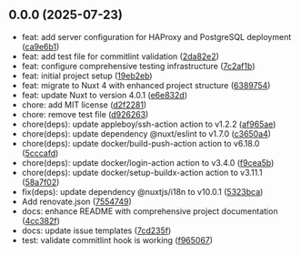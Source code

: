 ## 0.0.0 (2025-07-23)

* feat: add server configuration for HAProxy and PostgreSQL deployment ([ca9e6b1](https://github.com/WilliamFontaine/nuxt-boilerplate/commit/ca9e6b1))
* feat: add test file for commitlint validation ([2da82e2](https://github.com/WilliamFontaine/nuxt-boilerplate/commit/2da82e2))
* feat: configure comprehensive testing infrastructure ([7c2af1b](https://github.com/WilliamFontaine/nuxt-boilerplate/commit/7c2af1b))
* feat: initial project setup ([19eb2eb](https://github.com/WilliamFontaine/nuxt-boilerplate/commit/19eb2eb))
* feat: migrate to Nuxt 4 with enhanced project structure ([6389754](https://github.com/WilliamFontaine/nuxt-boilerplate/commit/6389754))
* feat: update Nuxt to version 4.0.1 ([e6e832d](https://github.com/WilliamFontaine/nuxt-boilerplate/commit/e6e832d))
* chore: add MIT license ([d2f2281](https://github.com/WilliamFontaine/nuxt-boilerplate/commit/d2f2281))
* chore: remove test file ([d926263](https://github.com/WilliamFontaine/nuxt-boilerplate/commit/d926263))
* chore(deps): update appleboy/ssh-action action to v1.2.2 ([af965ae](https://github.com/WilliamFontaine/nuxt-boilerplate/commit/af965ae))
* chore(deps): update dependency @nuxt/eslint to v1.7.0 ([c3650a4](https://github.com/WilliamFontaine/nuxt-boilerplate/commit/c3650a4))
* chore(deps): update docker/build-push-action action to v6.18.0 ([5cccafd](https://github.com/WilliamFontaine/nuxt-boilerplate/commit/5cccafd))
* chore(deps): update docker/login-action action to v3.4.0 ([f9cea5b](https://github.com/WilliamFontaine/nuxt-boilerplate/commit/f9cea5b))
* chore(deps): update docker/setup-buildx-action action to v3.11.1 ([58a7f02](https://github.com/WilliamFontaine/nuxt-boilerplate/commit/58a7f02))
* fix(deps): update dependency @nuxtjs/i18n to v10.0.1 ([5323bca](https://github.com/WilliamFontaine/nuxt-boilerplate/commit/5323bca))
* Add renovate.json ([7554749](https://github.com/WilliamFontaine/nuxt-boilerplate/commit/7554749))
* docs: enhance README with comprehensive project documentation ([4cc382f](https://github.com/WilliamFontaine/nuxt-boilerplate/commit/4cc382f))
* docs: update issue templates ([7cd235f](https://github.com/WilliamFontaine/nuxt-boilerplate/commit/7cd235f))
* test: validate commitlint hook is working ([f965067](https://github.com/WilliamFontaine/nuxt-boilerplate/commit/f965067))



